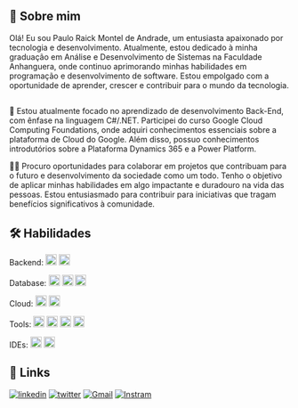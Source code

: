 
## 👋 Sobre mim
Olá! Eu sou Paulo Raick Montel de Andrade, um entusiasta apaixonado por tecnologia e desenvolvimento. Atualmente, estou dedicado à minha graduação em Análise e Desenvolvimento de Sistemas na Faculdade Anhanguera, onde continuo aprimorando minhas habilidades em programação e desenvolvimento de software. Estou empolgado com a oportunidade de aprender, crescer e contribuir para o mundo da tecnologia.



## 

🧠 Estou atualmente focado no aprendizado de desenvolvimento Back-End, com ênfase na linguagem C#/.NET. Participei do curso Google Cloud Computing Foundations, onde adquiri conhecimentos essenciais sobre a plataforma de Cloud do Google. Além disso, possuo conhecimentos introdutórios sobre a Plataforma Dynamics 365 e a Power Platform.

👯‍♀️ Procuro oportunidades para colaborar em projetos que contribuam para o futuro e desenvolvimento da sociedade como um todo. Tenho o objetivo de aplicar minhas habilidades em algo impactante e duradouro na vida das pessoas. Estou entusiasmado para contribuir para iniciativas que tragam benefícios significativos à comunidade.



## 🛠 Habilidades

Backend: <img loading="lazy" src="https://cdn.jsdelivr.net/gh/devicons/devicon/icons/csharp/csharp-original.svg" width="20" height="20"/> <img loading="lazy" src="https://cdn.jsdelivr.net/gh/devicons/devicon/icons/dotnetcore/dotnetcore-original.svg" width="20" height="20"/>

Database: <img loading="lazy" src="https://cdn.jsdelivr.net/gh/devicons/devicon/icons/microsoftsqlserver/microsoftsqlserver-plain.svg" width="20" height="20"/> <img loading="lazy" src="https://cdn.jsdelivr.net/gh/devicons/devicon/icons/mongodb/mongodb-original.svg" width="20" height="20"/> <img loading="lazy" src="https://cdn.jsdelivr.net/gh/devicons/devicon/icons/mysql/mysql-original.svg" width="20" height="20"/>

Cloud: <img loading="lazy" src="https://cdn.jsdelivr.net/gh/devicons/devicon/icons/azure/azure-original.svg" width="20" height="20"/> <img loading="lazy" src="https://cdn.jsdelivr.net/gh/devicons/devicon/icons/googlecloud/googlecloud-original.svg" width="20" height="20"/>

Tools: <img loading="lazy" src="https://cdn.jsdelivr.net/gh/devicons/devicon/icons/docker/docker-original.svg" width="20" height="20"/> <img loading="lazy" src="https://cdn.jsdelivr.net/gh/devicons/devicon/icons/git/git-original.svg" width="20" height="20"/> <img loading="lazy" src="https://cdn.jsdelivr.net/gh/devicons/devicon/icons/github/github-original.svg" width="20" height="20"/> <img loading="lazy" src="https://cdn.jsdelivr.net/gh/devicons/devicon/icons/jenkins/jenkins-original.svg" width="20" height="20"/> 

IDEs: <img loading="lazy" src="https://cdn.jsdelivr.net/gh/devicons/devicon/icons/visualstudio/visualstudio-plain.svg" width="20" height="20"/> <img loading="lazy" src="https://cdn.jsdelivr.net/gh/devicons/devicon/icons/vscode/vscode-original.svg" width="20" height="20"/>


## 🔗 Links

[![linkedin](https://img.shields.io/badge/linkedin-0A66C2?style=for-the-badge&logo=linkedin&logoColor=white)](https://www.linkedin.com/in/paulo-raick-montel-088004249/)
[![twitter](https://img.shields.io/badge/twitter-1DA1F2?style=for-the-badge&logo=twitter&logoColor=white)](https://twitter.com/Raick_M)
[![Gmail](https://img.shields.io/badge/Gmail-D14836?style=for-the-badge&logo=gmail&logoColor=white)](mailto:raickpaulo@gmail.com)
[![Instram](https://img.shields.io/badge/Instagram-E4405F?style=for-the-badge&logo=instagram&logoColor=white)](https://www.instagram.com/praick/)
